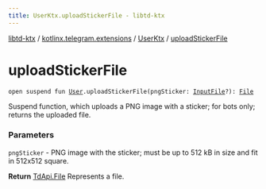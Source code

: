 ```yaml
---
title: UserKtx.uploadStickerFile - libtd-ktx
---
```


[libtd-ktx](../../index.html) / [kotlinx.telegram.extensions](../index.html) / [UserKtx](index.html) / [uploadStickerFile](./upload-sticker-file.html)

# uploadStickerFile

`open suspend fun `[`User`](https://tdlibx.github.io/td/docs/org/drinkless/td/libcore/telegram/TdApi.User.html)`.uploadStickerFile(pngSticker: `[`InputFile`](https://tdlibx.github.io/td/docs/org/drinkless/td/libcore/telegram/TdApi.InputFile.html)`?): `[`File`](https://tdlibx.github.io/td/docs/org/drinkless/td/libcore/telegram/TdApi.File.html)

Suspend function, which uploads a PNG image with a sticker; for bots only; returns the uploaded
file.

### Parameters

`pngSticker` - PNG image with the sticker; must be up to 512 kB in size and fit in 512x512
square.

**Return**
[TdApi.File](https://tdlibx.github.io/td/docs/org/drinkless/td/libcore/telegram/TdApi.File.html) Represents a file.

